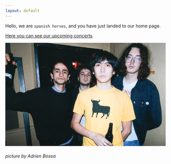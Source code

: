 ```yaml
---
layout: default
---
```

Hello, we are  `spanish horses`, and you have just landed to our home page.

[Here you can see our upcoming concerts](./another-page.html).

![image alt](https://github.com/spanishorses/spanishorses.github.io/blob/main/testpicture.png?raw=true)

###### picture by Adrien Bossa
